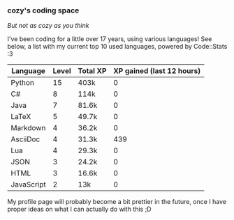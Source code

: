 ### cozy's coding space
*But not as cozy as you think*

I've been coding for a little over 17 years, using various languages! See below, a list with my current top 10 used languages, powered by Code::Stats :3
    
| Language | Level | Total XP | XP gained (last 12 hours) |
| --- | --- | --- | --- |
| Python | 15 | 403k | 0 |
| C# | 8 | 114k | 0 |
| Java | 7 | 81.6k | 0 |
| LaTeX | 5 | 49.7k | 0 |
| Markdown | 4 | 36.2k | 0 |
| AsciiDoc | 4 | 31.3k | 439 |
| Lua | 4 | 29.3k | 0 |
| JSON | 3 | 24.2k | 0 |
| HTML | 3 | 16.6k | 0 |
| JavaScript | 2 | 13k | 0 |
    
My profile page will probably become a bit prettier in the future, once I have proper ideas on what I can actually do with this ;D